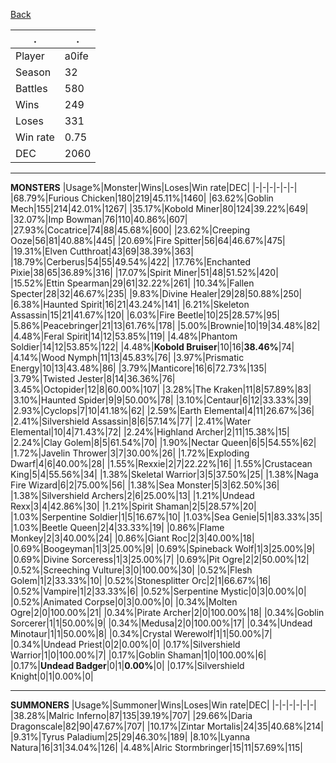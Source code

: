 <a href="https://monstertools.github.io/usage/32">Back</a>

|.|.|
|-|-|
|Player|a0ife|
|Season|32|
|Battles|580|
|Wins|249|
|Loses|331|
|Win rate|0.75|
|DEC|2060|

---

**MONSTERS**
|Usage%|Monster|Wins|Loses|Win rate|DEC|
|-|-|-|-|-|-|
|68.79%|Furious Chicken|180|219|45.11%|1460|
|63.62%|Goblin Mech|155|214|42.01%|1267|
|35.17%|Kobold Miner|80|124|39.22%|649|
|32.07%|Imp Bowman|76|110|40.86%|607|
|27.93%|Cocatrice|74|88|45.68%|600|
|23.62%|Creeping Ooze|56|81|40.88%|445|
|20.69%|Fire Spitter|56|64|46.67%|475|
|19.31%|Elven Cutthroat|43|69|38.39%|363|
|18.79%|Cerberus|54|55|49.54%|422|
|17.76%|Enchanted Pixie|38|65|36.89%|316|
|17.07%|Spirit Miner|51|48|51.52%|420|
|15.52%|Ettin Spearman|29|61|32.22%|261|
|10.34%|Fallen Specter|28|32|46.67%|235|
|9.83%|Divine Healer|29|28|50.88%|250|
|6.38%|Haunted Spirit|16|21|43.24%|141|
|6.21%|Skeleton Assassin|15|21|41.67%|120|
|6.03%|Fire Beetle|10|25|28.57%|95|
|5.86%|Peacebringer|21|13|61.76%|178|
|5.00%|Brownie|10|19|34.48%|82|
|4.48%|Feral Spirit|14|12|53.85%|119|
|4.48%|Phantom Soldier|14|12|53.85%|122|
|4.48%|**Kobold Bruiser**|10|16|**38.46%**|74|
|4.14%|Wood Nymph|11|13|45.83%|76|
|3.97%|Prismatic Energy|10|13|43.48%|86|
|3.79%|Manticore|16|6|72.73%|135|
|3.79%|Twisted Jester|8|14|36.36%|76|
|3.45%|Octopider|12|8|60.00%|107|
|3.28%|The Kraken|11|8|57.89%|83|
|3.10%|Haunted Spider|9|9|50.00%|78|
|3.10%|Centaur|6|12|33.33%|39|
|2.93%|Cyclops|7|10|41.18%|62|
|2.59%|Earth Elemental|4|11|26.67%|36|
|2.41%|Silvershield Assassin|8|6|57.14%|77|
|2.41%|Water Elemental|10|4|71.43%|72|
|2.24%|Highland Archer|2|11|15.38%|15|
|2.24%|Clay Golem|8|5|61.54%|70|
|1.90%|Nectar Queen|6|5|54.55%|62|
|1.72%|Javelin Thrower|3|7|30.00%|26|
|1.72%|Exploding Dwarf|4|6|40.00%|28|
|1.55%|Rexxie|2|7|22.22%|16|
|1.55%|Crustacean King|5|4|55.56%|34|
|1.38%|Skeletal Warrior|3|5|37.50%|25|
|1.38%|Naga Fire Wizard|6|2|75.00%|56|
|1.38%|Sea Monster|5|3|62.50%|36|
|1.38%|Silvershield Archers|2|6|25.00%|13|
|1.21%|Undead Rexx|3|4|42.86%|30|
|1.21%|Spirit Shaman|2|5|28.57%|20|
|1.03%|Serpentine Soldier|1|5|16.67%|10|
|1.03%|Sea Genie|5|1|83.33%|35|
|1.03%|Beetle Queen|2|4|33.33%|19|
|0.86%|Flame Monkey|2|3|40.00%|24|
|0.86%|Giant Roc|2|3|40.00%|18|
|0.69%|Boogeyman|1|3|25.00%|9|
|0.69%|Spineback Wolf|1|3|25.00%|9|
|0.69%|Divine Sorceress|1|3|25.00%|7|
|0.69%|Pit Ogre|2|2|50.00%|12|
|0.52%|Screeching Vulture|3|0|100.00%|30|
|0.52%|Flesh Golem|1|2|33.33%|10|
|0.52%|Stonesplitter Orc|2|1|66.67%|16|
|0.52%|Vampire|1|2|33.33%|6|
|0.52%|Serpentine Mystic|0|3|0.00%|0|
|0.52%|Animated Corpse|0|3|0.00%|0|
|0.34%|Molten Ogre|2|0|100.00%|21|
|0.34%|Pirate Archer|2|0|100.00%|18|
|0.34%|Goblin Sorcerer|1|1|50.00%|9|
|0.34%|Medusa|2|0|100.00%|17|
|0.34%|Undead Minotaur|1|1|50.00%|8|
|0.34%|Crystal Werewolf|1|1|50.00%|7|
|0.34%|Undead Priest|0|2|0.00%|0|
|0.17%|Silvershield Warrior|1|0|100.00%|7|
|0.17%|Goblin Shaman|1|0|100.00%|6|
|0.17%|**Undead Badger**|0|1|**0.00%**|0|
|0.17%|Silvershield Knight|0|1|0.00%|0|

---

**SUMMONERS**
|Usage%|Summoner|Wins|Loses|Win rate|DEC|
|-|-|-|-|-|-|
|38.28%|Malric Inferno|87|135|39.19%|707|
|29.66%|Daria Dragonscale|82|90|47.67%|707|
|10.17%|Zintar Mortalis|24|35|40.68%|214|
|9.31%|Tyrus Paladium|25|29|46.30%|189|
|8.10%|Lyanna Natura|16|31|34.04%|126|
|4.48%|Alric Stormbringer|15|11|57.69%|115|
